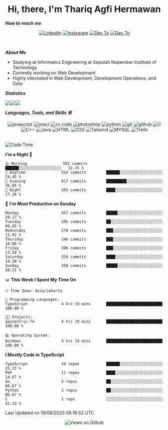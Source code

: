<div align="center">
  <h1>Hi, there, I'm Thariq Agfi Hermawan</h1>
</div>


***How to reach me***
<p align='center'>
   <a href="https://www.linkedin.com/in/thariqagfihermawan" target="_blank"><img src="https://img.shields.io/badge/LinkedIn-0077B5?style=for-the-badge&logo=linkedin&logoColor=white" alt="LinkedIn"></a>
   <a href="https://www.instagram.com/thoriqagfi" target="_blank"><img src="https://img.shields.io/badge/Instagram-E4405F?style=for-the-badge&logo=instagram&logoColor=white" alt="Instagram"></a>
   <a href="https://medium.com/@thoriq.aghfi60" target="_blank"><img src="https://img.shields.io/badge/Medium-12100E?style=for-the-badge&logo=medium&logoColor=white" alt="Dev To"></a>
   <a href="https://linktr.ee/thoriqagfi" target="_blank"><img src="https://img.shields.io/badge/linktree-1de9b6?style=for-the-badge&logo=linktree&logoColor=white" alt="Dev To"></a>
</p>

<br>

***About Me***
- Studying at Informatics Engineering at Sepuluh Nopember Institute of Technology
- Currently working on Web Development
- Highly interested in Web Development, Development Operations, and Data

***Statistics***

<!-- [![GitHub Streak](http://github-readme-streak-stats.herokuapp.com?user=thoriqagfi&theme=dark)](https://git.io/streak-stats) -->

<div align="center">
  <div style="display: flex;">
    <img src="http://github-readme-streak-stats.herokuapp.com?user=thoriqagfi&theme=chartreuse-dark"/>
    <img src="https://github-readme-stats.vercel.app/api/top-langs/?username=thoriqagfi&layout=compact&&theme=chartreuse-dark&langs_count=8)](https://github.com/thoriqagfi"/>
    <img src="https://github-readme-stats.vercel.app/api?username=thoriqagfi&show_icons=true&theme=chartreuse-dark"/>
  </div>
</div>

<!-- [![Top Langs](https://github-readme-stats.vercel.app/api/top-langs/?username=thoriqagfi&layout=compact&&theme=chartreuse-dark&langs_count=8)](https://github.com/thoriqagfi)
< ![Agfi's GitHub stats](https://github-readme-stats.vercel.app/api?username=thoriqagfi&show_icons=true&theme=chartreuse-dark) -->

***Languages, Tools, and Skills 🛠***

  <div align="center">
    <img src="https://img.shields.io/badge/JavaScript-F7DF1E?style=for-the-badge&logo=javascript&logoColor=black" alt="javascript" />
    <img src="https://img.shields.io/badge/React-61DAFB?style=for-the-badge&logo=react&logoColor=black" alt="react" />
    <img src="https://img.shields.io/badge/vs%20code-007ACC?style=for-the-badge&logo=visual%20studio%20code&logoColor=white" alt="vs code" />
    <img src="https://img.shields.io/badge/adobe%20photoshop-31A8FF?style=for-the-badge&logo=adobe%20photoshop&logoColor=white" alt="photoshop" />
    <img src="https://img.shields.io/badge/python-3776AB?style=for-the-badge&logo=python&logoColor=white" alt="python" />
    <img src="https://img.shields.io/badge/Git-F05032?style=for-the-badge&logo=git&logoColor=white" alt="git" />
    <img src="https://img.shields.io/badge/GitHub-100000?style=for-the-badge&logo=github&logoColor=white" alt="github" />
    <img src="https://img.shields.io/badge/c-%2300599C.svg?style=for-the-badge&logo=c&logoColor=white" alt="C" />
    <img src="https://img.shields.io/badge/c++-%2300599C.svg?style=for-the-badge&logo=c%2B%2B&logoColor=white" alt="C++" />
    <img src="https://img.shields.io/badge/Java-ED8B00?style=for-the-badge&logo=java&logoColor=white" alt="Java"/>
    <img src="https://img.shields.io/badge/HTML5-E34F26?style=for-the-badge&logo=html5&logoColor=white" alt="HTML" />
    <img src="https://img.shields.io/badge/CSS-239120?&style=for-the-badge&logo=css3&logoColor=white" alt ="CSS" />
    <img src="https://img.shields.io/badge/tailwindcss-%2338B2AC.svg?style=for-the-badge&logo=tailwind-css&logoColor=white" alt="Tailwind" />
    <img src="https://img.shields.io/badge/MySQL-00000F?style=for-the-badge&logo=mysql&logoColor=white" alt="MYSQL" />
    <img src="https://img.shields.io/badge/Trello-%23026AA7.svg?style=for-the-badge&logo=Trello&logoColor=white" alt="Trello" />
  </div><br>

<!--START_SECTION:waka-->
![Code Time](http://img.shields.io/badge/Code%20Time-621%20hrs%2012%20mins-blue)

**I'm a Night 🦉** 

```text
🌞 Morning                502 commits         ██████░░░░░░░░░░░░░░░░░░░   22.15 % 
🌆 Daytime                554 commits         ██████░░░░░░░░░░░░░░░░░░░   24.45 % 
🌃 Evening                817 commits         █████████░░░░░░░░░░░░░░░░   36.05 % 
🌙 Night                  393 commits         ████░░░░░░░░░░░░░░░░░░░░░   17.34 % 
```
📅 **I'm Most Productive on Sunday** 

```text
Monday                   457 commits         █████░░░░░░░░░░░░░░░░░░░░   20.17 % 
Tuesday                  205 commits         ██░░░░░░░░░░░░░░░░░░░░░░░   09.05 % 
Wednesday                270 commits         ███░░░░░░░░░░░░░░░░░░░░░░   11.92 % 
Thursday                 246 commits         ███░░░░░░░░░░░░░░░░░░░░░░   10.86 % 
Friday                   306 commits         ███░░░░░░░░░░░░░░░░░░░░░░   13.50 % 
Saturday                 324 commits         ████░░░░░░░░░░░░░░░░░░░░░   14.30 % 
Sunday                   458 commits         █████░░░░░░░░░░░░░░░░░░░░   20.21 % 
```


📊 **This Week I Spent My Time On** 

```text
🕑︎ Time Zone: Asia/Jakarta

💬 Programming Languages: 
TypeScript               4 hrs 19 mins       █████████████████████████   100.00 % 

🐱‍💻 Projects: 
geosentric-fe            4 hrs 19 mins       █████████████████████████   100.00 % 

💻 Operating System: 
Windows                  4 hrs 19 mins       █████████████████████████   100.00 % 
```

**I Mostly Code in TypeScript** 

```text
TypeScript               19 repos            ██████░░░░░░░░░░░░░░░░░░░   25.33 % 
PHP                      11 repos            ████░░░░░░░░░░░░░░░░░░░░░   14.67 % 
Go                       5 repos             ██░░░░░░░░░░░░░░░░░░░░░░░   06.67 % 
Python                   5 repos             ██░░░░░░░░░░░░░░░░░░░░░░░   06.67 % 
C                        1 repo              ░░░░░░░░░░░░░░░░░░░░░░░░░   01.33 % 
```




 Last Updated on 19/08/2023 08:16:52 UTC
<!--END_SECTION:waka-->

<div align="center">
<img src="https://komarev.com/ghpvc/?username=thoriqagfi&color=blue" alt="Views on Github" />
</div>